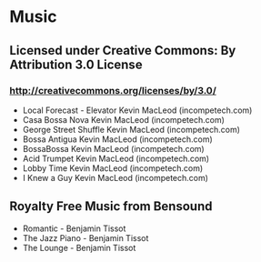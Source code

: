 # Music

## Licensed under Creative Commons: By Attribution 3.0 License 
### http://creativecommons.org/licenses/by/3.0/ 
* Local Forecast - Elevator Kevin MacLeod (incompetech.com) 
* Casa Bossa Nova Kevin MacLeod (incompetech.com) 
* George Street Shuffle Kevin MacLeod (incompetech.com) 
* Bossa Antigua Kevin MacLeod (incompetech.com) 
* BossaBossa Kevin MacLeod (incompetech.com) 
* Acid Trumpet Kevin MacLeod (incompetech.com) 
* Lobby Time Kevin MacLeod (incompetech.com) 
* I Knew a Guy Kevin MacLeod (incompetech.com)

## Royalty Free Music from Bensound 
* Romantic - Benjamin Tissot 
* The Jazz Piano - Benjamin Tissot 
* The Lounge - Benjamin Tissot
